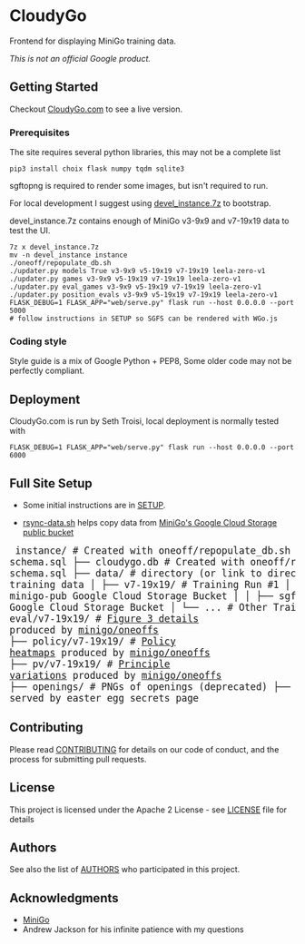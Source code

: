 # CloudyGo

Frontend for displaying MiniGo training data.

*This is not an official Google product.*

## Getting Started

Checkout [CloudyGo.com](http://CloudyGo.com) to see a live version.

### Prerequisites

The site requires several python libraries, this may not be a complete list
```
pip3 install choix flask numpy tqdm sqlite3
```
sgftopng is required to render some images, but isn't required to run.

For local development I suggest using
[devel_instance.7z](https://drive.google.com/file/d/1IwvvSLpKnrzNQUX6XaRaAQ5KXkjn9rrG/view?usp=sharing) to bootstrap.

devel_instance.7z contains enough of MiniGo v3-9x9 and v7-19x19 data to test the UI.

```
7z x devel_instance.7z
mv -n devel_instance instance
./oneoff/repopulate_db.sh
./updater.py models True v3-9x9 v5-19x19 v7-19x19 leela-zero-v1
./updater.py games v3-9x9 v5-19x19 v7-19x19 leela-zero-v1
./updater.py eval_games v3-9x9 v5-19x19 v7-19x19 leela-zero-v1
./updater.py position_evals v3-9x9 v5-19x19 v7-19x19 leela-zero-v1
FLASK_DEBUG=1 FLASK_APP="web/serve.py" flask run --host 0.0.0.0 --port 5000
# follow instructions in SETUP so SGFS can be rendered with WGo.js
```

### Coding style

Style guide is a mix of Google Python + PEP8,
Some older code may not be perfectly compliant.

## Deployment

CloudyGo.com is run by Seth Troisi, local deployment is normally tested with
```
FLASK_DEBUG=1 FLASK_APP="web/serve.py" flask run --host 0.0.0.0 --port 6000
```

## Full Site Setup

* Some initial instructions are in [SETUP](SETUP).

* [rsync-data.sh](rsync-data.sh) helps copy data from [MiniGo's Google Cloud Storage public bucket](https://console.cloud.google.com/storage/browser/minigo-pub)

<big><pre>
instance/             # Created with oneoff/repopulate_db.sh from schema.sql
    ├── cloudygo.db       # Created with oneoff/repopulate_db.sh from schema.sql
    ├── data/             # directory (or link to directory) of MiniGo training data
    │   ├── v7-19x19/     # Training Run #1
    │   │   ├── models/   # See minigo-pub Google Cloud Storage Bucket
    │   │   ├── sgf/      # See minigo-pub Google Cloud Storage Bucket
    │   └── ...           # Other Training Runs
    ├── eval/v7-19x19/    # [Figure 3 details](http://cloudygo.com/v7-19x19/figure-three) produced by [minigo/oneoffs](https://github.com/tensorflow/minigo/blob/master/oneoffs/training_curve.py)
    ├── policy/v7-19x19/  # [Policy heatmaps](http://cloudygo.com/v7-19x19/models_evolution/?M=189&P=13) produced by [minigo/oneoffs](https://github.com/tensorflow/minigo/blob/master/oneoffs/heatmap.py)
    ├── pv/v7-19x19/      # [Principle variations](http://cloudygo.com/v7-19x19/models_evolution/?M=189&P=13) produced by [minigo/oneoffs](https://github.com/tensorflow/minigo/blob/master/oneoffs/position_pv.py)
    ├── openings/         # PNGs of openings (deprecated)
    ├── debug/            # various logs served by easter egg secrets page
    </pre></big>



## Contributing

Please read [CONTRIBUTING](CONTRIBUTING.md) for details on our code of conduct, and the process for submitting pull requests.

## License

This project is licensed under the Apache 2 License - see [LICENSE](LICENSE) file for details

## Authors

See also the list of [AUTHORS](AUTHORS) who participated in this project.

## Acknowledgments

* [MiniGo](https://github.com/tensorflow/minigo)
* Andrew Jackson for his infinite patience with my questions

